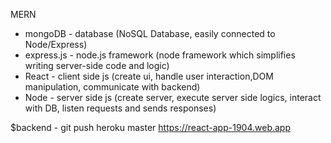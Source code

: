 MERN
  -  mongoDB - database
                    (NoSQL Database, easily connected to Node/Express)
  -  express.js - node.js framework 
                                (node framework which simplifies writing server-side code and logic)
  -  React - client side js 
                        (create ui, handle user interaction,DOM manipulation, communicate with backend)
  -  Node - server side js 
                        (create server, execute server side logics, interact with DB, listen requests and sends responses)

$backend - git push heroku master 
https://react-app-1904.web.app

                        